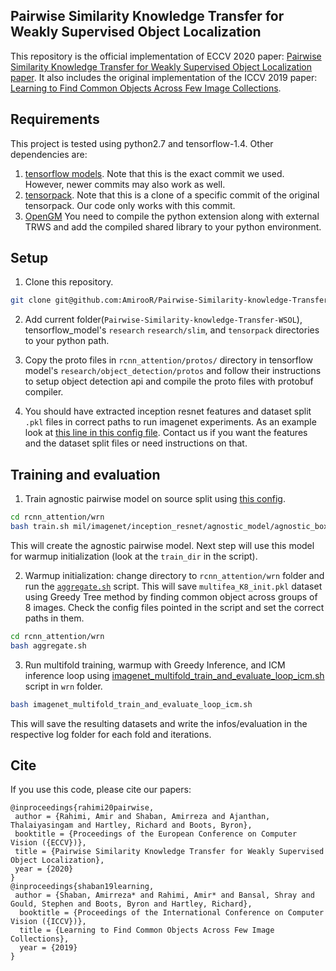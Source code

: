 ## Pairwise Similarity Knowledge Transfer for Weakly Supervised Object Localization
This repository is the official implementation of ECCV 2020 paper: [Pairwise Similarity Knowledge Transfer for Weakly Supervised Object Localization paper](https://arxiv.org/abs/2003.08375). It also includes the original implementation of the ICCV 2019 paper: [Learning to Find Common Objects Across Few Image Collections](https://openaccess.thecvf.com/content_ICCV_2019/papers/Shaban_Learning_to_Find_Common_Objects_Across_Few_Image_Collections_ICCV_2019_paper.pdf).

## Requirements

This project is tested using python2.7 and tensorflow-1.4. Other dependencies are:
1. [tensorflow models](https://github.com/tensorflow/models/commit/3bf85a4eddb9c56a28cc266ee4aa5604fb4d8334). Note that this is the exact commit we used. However, newer commits may also work as well.
2. [tensorpack](https://github.com/amiroor/tensorpack). Note that this is a clone of a specific commit of the original tensorpack. Our code only works with this commit.
3. [OpenGM](https://github.com/opengm/opengm.git)  You need to compile the python extension along with external TRWS and add the compiled shared library to your python environment.

## Setup

1. Clone this repository.
```bash
git clone git@github.com:AmirooR/Pairwise-Similarity-knowledge-Transfer-WSOL.git
```

2. Add current folder(`Pairwise-Similarity-knowledge-Transfer-WSOL`), tensorflow_model's `research` `research/slim`, and `tensorpack` directories to your python path.

3. Copy the proto files in `rcnn_attention/protos/` directory in tensorflow model's `research/object_detection/protos` and follow their instructions to setup object detection api and compile the proto files with protobuf compiler.

4. You should have extracted inception resnet features and dataset split `.pkl` files in correct paths to run imagenet experiments. As an example look at [this line in this config file](https://github.com/AmirooR/Pairwise-Similarity-knowledge-Transfer-WSOL/blob/master/rcnn_attention/wrn/configs/mil/imagenet/inception_resnet/agnostic_model/agnostic_box_multi_fea/pairwise_loop/templates/k2_icm_301.config#L223). Contact us if you want the features and the dataset split files or need instructions on that.

## Training and evaluation

1. Train agnostic pairwise model on source split using [this config](https://github.com/AmirooR/Pairwise-Similarity-knowledge-Transfer-WSOL/blob/master/rcnn_attention/wrn/configs/mil/imagenet/inception_resnet/agnostic_model/agnostic_box_multi_fea/k2n0.config).
```bash
cd rcnn_attention/wrn
bash train.sh mil/imagenet/inception_resnet/agnostic_model/agnostic_box_multi_fea/k2n0
```
This will create the agnostic pairwise model. Next step will use this model for warmup initialization (look at the `train_dir` in the script).

2. Warmup initialization: change directory to `rcnn_attention/wrn` folder and run the [`aggregate.sh`](https://github.com/AmirooR/Pairwise-Similarity-knowledge-Transfer-WSOL/blob/master/rcnn_attention/wrn/aggregate.sh) script. This will save `multifea_K8_init.pkl` dataset using Greedy Tree method by finding common object across groups of 8 images. Check the config files pointed in the script and set the correct paths in them.
```bash
cd rcnn_attention/wrn
bash aggregate.sh
```

3. Run multifold training, warmup with Greedy Inference, and ICM inference loop using [imagenet_multifold_train_and_evaluate_loop_icm.sh](https://github.com/AmirooR/Pairwise-Similarity-knowledge-Transfer-WSOL/blob/master/rcnn_attention/wrn/imagenet_multifold_train_and_evaluate_loop_icm.sh) script in `wrn` folder.
```bash
bash imagenet_multifold_train_and_evaluate_loop_icm.sh
```
This will save the resulting datasets and write the infos/evaluation in the respective log folder for each fold and iterations. 

## Cite

If you use this code, please cite our papers:

```
@inproceedings{rahimi20pairwise,
 author = {Rahimi, Amir and Shaban, Amirreza and Ajanthan, Thalaiyasingam and Hartley, Richard and Boots, Byron},
 booktitle = {Proceedings of the European Conference on Computer Vision ({ECCV})},
 title = {Pairwise Similarity Knowledge Transfer for Weakly Supervised Object Localization},
 year = {2020}
}
@inproceedings{shaban19learning,
 author = {Shaban, Amirreza* and Rahimi, Amir* and Bansal, Shray and Gould, Stephen and Boots, Byron and Hartley, Richard},
  booktitle = {Proceedings of the International Conference on Computer Vision ({ICCV})},
  title = {Learning to Find Common Objects Across Few Image Collections},
  year = {2019}
}
```
